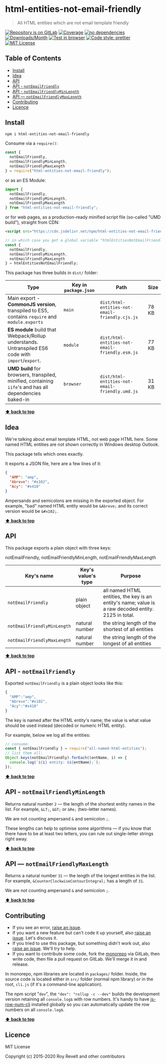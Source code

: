 # html-entities-not-email-friendly

> All HTML entities which are not email template friendly

[![Repository is on GitLab][gitlab-img]][gitlab-url]
[![Coverage][cov-img]][cov-url]
[![no dependencies][no-deps-img]][no-deps-url]
[![Downloads/Month][downloads-img]][downloads-url]
[![Test in browser][runkit-img]][runkit-url]
[![Code style: prettier][prettier-img]][prettier-url]
[![MIT License][license-img]][license-url]

## Table of Contents

- [Install](#install)
- [Idea](#idea)
- [API](#api)
- [API - `notEmailFriendly`](#api-notemailfriendly)
- [API - `notEmailFriendlyMinLength`](#api-notemailfriendlyminlength)
- [API — `notEmailFriendlyMaxLength`](#api--notemailfriendlymaxlength)
- [Contributing](#contributing)
- [Licence](#licence)

## Install

```bash
npm i html-entities-not-email-friendly
```

Consume via a `require()`:

```js
const {
  notEmailFriendly,
  notEmailFriendlyMinLength,
  notEmailFriendlyMaxLength
} = require("html-entities-not-email-friendly");
```

or as an ES Module:

```js
import {
  notEmailFriendly,
  notEmailFriendlyMinLength,
  notEmailFriendlyMaxLength
} from "html-entities-not-email-friendly";
```

or for web pages, as a production-ready minified script file (so-called "UMD build"), straight from CDN:

```html
<script src="https://cdn.jsdelivr.net/npm/html-entities-not-email-friendly/dist/html-entities-not-email-friendly.umd.js"></script>
```

```js
// in which case you get a global variable "htmlEntitiesNotEmailFriendly" which you consume like this:
const {
  notEmailFriendly,
  notEmailFriendlyMinLength,
  notEmailFriendlyMaxLength
} = htmlEntitiesNotEmailFriendly;
```

This package has three builds in `dist/` folder:

| Type                                                                                                    | Key in `package.json` | Path                                           | Size  |
| ------------------------------------------------------------------------------------------------------- | --------------------- | ---------------------------------------------- | ----- |
| Main export - **CommonJS version**, transpiled to ES5, contains `require` and `module.exports`          | `main`                | `dist/html-entities-not-email-friendly.cjs.js` | 78 KB |
| **ES module** build that Webpack/Rollup understands. Untranspiled ES6 code with `import`/`export`.      | `module`              | `dist/html-entities-not-email-friendly.esm.js` | 77 KB |
| **UMD build** for browsers, transpiled, minified, containing `iife`'s and has all dependencies baked-in | `browser`             | `dist/html-entities-not-email-friendly.umd.js` | 31 KB |

**[⬆ back to top](#)**

## Idea

We're talking about email template HTML, not web page HTML here. Some named HTML entities are not shown correctly in Windows desktop Outlook.

This package tells which ones exactly.

It exports a JSON file, here are a few lines of it:

```json
{
  "AMP": "amp",
  "Abreve": "#x102",
  "Acy": "#x410"
}
```

Ampersands and semicolons are missing in the exported object. For example, "bad" named HTML entity would be `&Abreve;` and its correct version would be `&#x102;`.

**[⬆ back to top](#)**

## API

This package exports a plain object with three keys:

notEmailFriendly,
notEmailFriendlyMinLength,
notEmailFriendlyMaxLength

| Key's name                  | Key's value's type | Purpose                                                                                             |
| --------------------------- | ------------------ | --------------------------------------------------------------------------------------------------- |
| `notEmailFriendly`          | plain object       | all named HTML entities, the key is an entity's name; value is a raw decoded entity. 2125 in total. |
| `notEmailFriendlyMinLength` | natural number     | the string length of the shortest of all entities                                                   |
| `notEmailFriendlyMaxLength` | natural number     | the string length of the longest of all entities                                                    |

**[⬆ back to top](#)**

## API - `notEmailFriendly`

Exported `notEmailFriendly` is a plain object looks like this:

```js
{
  "AMP":"amp",
  "Abreve":"#x102",
  "Acy":"#x410"
}
```

The key is named after the HTML entity's name; the value is what value should be used instead (decoded or numeric HTML entity).

For example, below we log all the entities:

```js
// consume:
const { notEmailFriendly } = require("all-named-html-entities");
// list them all:
Object.keys(notEmailFriendly).forEach((entName, i) => {
  console.log(`${i} entity: &${entName};`);
});
```

**[⬆ back to top](#)**

## API - `notEmailFriendlyMinLength`

Returns natural number `2` — the length of the shortest entity names in the list. For example, `&LT;`, `&GT;` or `&Re;` (two-letter names).

We are not counting ampersand `&` and semicolon `;`.

These lengths can help to optimise some algorithms — if you know that there have to be at least two letters, you can rule out single-letter strings right away.

**[⬆ back to top](#)**

## API — `notEmailFriendlyMaxLength`

Returns a natural number `31` — the length of the longest entities in the list. For example, `&CounterClockwiseContourIntegral;` has a length of `31`.

We are not counting ampersand `&` and semicolon `;`.

**[⬆ back to top](#)**

## Contributing

- If you see an error, [raise an issue](<https://gitlab.com/codsen/codsen/issues/new?issue[title]=html-entities-not-email-friendly%20package%20-%20put%20title%20here&issue[description]=**Which%20package%20is%20this%20issue%20for**%3A%20%0Ahtml-entities-not-email-friendly%0A%0A**Describe%20the%20issue%20(if%20necessary)**%3A%20%0A%0A%0A%2Fassign%20%40revelt>).
- If you want a new feature but can't code it up yourself, also [raise an issue](<https://gitlab.com/codsen/codsen/issues/new?issue[title]=html-entities-not-email-friendly%20package%20-%20put%20title%20here&issue[description]=**Which%20package%20is%20this%20issue%20for**%3A%20%0Ahtml-entities-not-email-friendly%0A%0A**Describe%20the%20issue%20(if%20necessary)**%3A%20%0A%0A%0A%2Fassign%20%40revelt>). Let's discuss it.
- If you tried to use this package, but something didn't work out, also [raise an issue](<https://gitlab.com/codsen/codsen/issues/new?issue[title]=html-entities-not-email-friendly%20package%20-%20put%20title%20here&issue[description]=**Which%20package%20is%20this%20issue%20for**%3A%20%0Ahtml-entities-not-email-friendly%0A%0A**Describe%20the%20issue%20(if%20necessary)**%3A%20%0A%0A%0A%2Fassign%20%40revelt>). We'll try to help.
- If you want to contribute some code, fork the [monorepo](https://gitlab.com/codsen/codsen/) via GitLab, then write code, then file a pull request on GitLab. We'll merge it in and release.

In monorepo, npm libraries are located in `packages/` folder. Inside, the source code is located either in `src/` folder (normal npm library) or in the root, `cli.js` (if it's a command-line application).

The npm script "`dev`", the `"dev": "rollup -c --dev"` builds the development version retaining all `console.log`s with row numbers. It's handy to have [js-row-num-cli](https://www.npmjs.com/package/js-row-num-cli) installed globally so you can automatically update the row numbers on all `console.log`s.

**[⬆ back to top](#)**

## Licence

MIT License

Copyright (c) 2015-2020 Roy Revelt and other contributors

[gitlab-img]: https://img.shields.io/badge/repo-on%20GitLab-brightgreen.svg?style=flat-square
[gitlab-url]: https://gitlab.com/codsen/codsen/tree/master/packages/html-entities-not-email-friendly
[cov-img]: https://img.shields.io/badge/coverage-100%25-brightgreen.svg?style=flat-square
[cov-url]: https://gitlab.com/codsen/codsen/tree/master/packages/html-entities-not-email-friendly
[no-deps-img]: https://img.shields.io/badge/-no%20dependencies-brightgreen?style=flat-square
[no-deps-url]: https://www.npmjs.com/package/html-entities-not-email-friendly?activeTab=dependencies
[downloads-img]: https://img.shields.io/npm/dm/html-entities-not-email-friendly.svg?style=flat-square
[downloads-url]: https://npmcharts.com/compare/html-entities-not-email-friendly
[runkit-img]: https://img.shields.io/badge/runkit-test_in_browser-a853ff.svg?style=flat-square
[runkit-url]: https://npm.runkit.com/html-entities-not-email-friendly
[prettier-img]: https://img.shields.io/badge/code_style-prettier-ff69b4.svg?style=flat-square
[prettier-url]: https://prettier.io
[license-img]: https://img.shields.io/badge/licence-MIT-51c838.svg?style=flat-square
[license-url]: https://gitlab.com/codsen/codsen/blob/master/LICENSE
